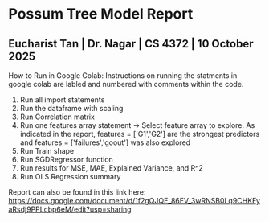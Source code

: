 # Possum Tree Model Report
## Eucharist Tan | Dr. Nagar | CS 4372 | 10 October 2025

How to Run in Google Colab:
Instructions on running the statments in google colab are labled and numbered with comments within the code.
1. Run all import statements
2. Run the dataframe with scaling
3. Run Correlation matrix
4. Run one features array statement -> Select feature array to explore.
As indicated in the report, features = ['G1','G2'] are the strongest predictors
and features = ['failures','goout'] was also explored
5. Run Train shape
6. Run SGDRegressor function
7. Run results for MSE, MAE, Explained Variance, and R^2 
8. Run OLS Regression summary

Report can also be found in this link here: https://docs.google.com/document/d/1f2gQJQE_86FV_3wRNSB0Lq9CHKFyaRsdj9PPLcbp6eM/edit?usp=sharing
